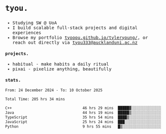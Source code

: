 ## <samp><h3>tyou.</h3></samp>
<samp>
   
   - Studying SW @ UoA
   - I build scalable full-stack projects and digital experiences
   - Browse my portfolio [tyooou.github.io/tyleryoung/](http://tyooou.github.io/tyleryoung/), or reach out directly via [tyou333@aucklanduni.ac.nz](mailto:tyou333@aucklanduni.ac.nz)

#### projects.
- habitual - make habits a daily ritual
- pixai - pixelize anything, beautifully

#### stats.
  <!--START_SECTION:waka-->

```txt
From: 24 December 2024 - To: 10 October 2025

Total Time: 205 hrs 34 mins

C++                                46 hrs 29 mins  █████▓░░░░░░░░░░░░░░░░░░░   22.51 %
Java                               44 hrs 19 mins  █████▒░░░░░░░░░░░░░░░░░░░   21.46 %
TypeScript                         35 hrs 54 mins  ████▒░░░░░░░░░░░░░░░░░░░░   17.39 %
JavaScript                         25 hrs 24 mins  ███░░░░░░░░░░░░░░░░░░░░░░   12.31 %
Python                             9 hrs 55 mins   █▒░░░░░░░░░░░░░░░░░░░░░░░   04.80 %
```

<!--END_SECTION:waka-->
</samp>
